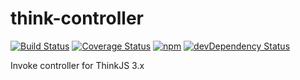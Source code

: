 # think-controller

[![Build Status](https://img.shields.io/travis/libery/think-swagger-router/master.svg?style=flat-square)](https://travis-ci.org/libery/think-swagger-router)
[![Coverage Status](https://img.shields.io/coveralls/libery/think-swagger-router/master.svg?style=flat-square)](https://coveralls.io/github/libery/think-swagger-router?branch=master)
[![npm](https://img.shields.io/npm/v/think-swagger-router.svg?colorB=brightgreen&style=flat-square)](https://www.npmjs.com/package/think-swagger-router)
[![devDependency Status](https://david-dm.org/libery/think-swagger-router.svg)](https://david-dm.org/libery/think-swagger-router)

Invoke controller for ThinkJS 3.x
